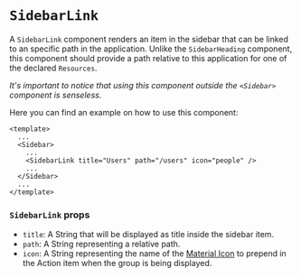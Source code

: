 # `SidebarLink`

A `SidebarLink` component renders an item in the sidebar that can be linked to an specific path in the application. Unlike the `SidebarHeading` component, this component should provide a path relative to this application for one of the declared `Resources`.

*It's important to notice that using this component outside the `<Sidebar>` component is senseless.*

Here you can find an example on how to use this component:

```vue
<template>
  ...
  <Sidebar>
    ...
    <SidebarLink title="Users" path="/users" icon="people" />
    ...
  </Sidebar>
  ...
</template>
```

### `SidebarLink` props

-   `title`: A String that will be displayed as title inside the sidebar item.
-   `path`: A String representing a relative path.
-   `icon`: A String representing the name of the [Material Icon](https://cdn.materialdesignicons.com/3.8.95/) to prepend in the Action item when the group is being displayed.
